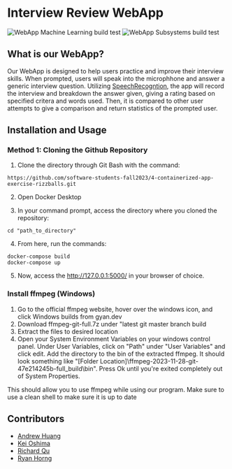 # Interview Review WebApp
![WebApp Machine Learning build test](https://https://github.com/software-students-fall2023/4-containerized-app-exercise-rizzballs/blob/main/.github/workflows/event-logger.yml/badge.svg)
![WebApp Subsystems build test](https://https://github.com/software-students-fall2023/4-containerized-app-exercise-rizzballs/blob/main/.github/workflows/lint.yml/badge.svg)

## What is our WebApp?

Our WebApp is designed to help users practice and improve their interview skills. When prompted, users will speak into the microphhone and answer a generic interview question. Utilizing [SpeechRecogntion](https://pypi.org/project/SpeechRecognition/), the app will record the interview and breakdown the answer given, giving a rating based on specified critera and words used. Then, it is compared to other user attempts to give a comparison and return statistics of the prompted user.

## Installation and Usage

### Method 1: Cloning the Github Repository
1. Clone the directory through Git Bash with the command:

```
https://github.com/software-students-fall2023/4-containerized-app-exercise-rizzballs.git
```

2. Open Docker Desktop

3. In your command prompt, access the directory where you cloned the repository:
```
cd "path_to_directory"
```

4. From here, run the commands:
```
docker-compose build
docker-compose up
```

5. Now, access the http://127.0.0.1:5000/ in your browser of choice.

### Install ffmpeg (Windows)
1. Go to the official ffmpeg website, hover over the windows icon, and click Windows builds from gyan.dev
2. Download ffmpeg-git-full.7z under "latest git master branch build
3. Extract the files to desired location
4. Open your System Environment Variables on your windows control panel. Under User Variables, click on "Path" under "User Variables" and click edit. Add the directory to the bin of the extracted ffmpeg. It should look something like "[Folder Location]\ffmpeg-2023-11-28-git-47e214245b-full_build\bin". Press Ok until you're exited completely out of System Properties. 

This should allow you to use ffmpeg while using our program. Make sure to use a clean shell to make sure it is up to date

## Contributors

- [Andrew Huang](https://github.com/andrew0022)
- [Kei Oshima](https://github.com/KeiOshima)
- [Richard Qu](https://github.com/kingslayerrq)
- [Ryan Horng](https://github.com/Ryan-Horng)